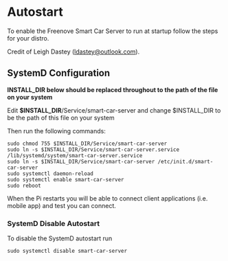 # Autostart

To enable the Freenove Smart Car Server to run at startup follow the steps for your distro.

Credit of Leigh Dastey (ldastey@outlook.com).

## SystemD Configuration

**INSTALL_DIR below should be replaced throughout to the path of the file on your system**

Edit **$INSTALL_DIR**/Service/smart-car-server and change $INSTALL_DIR to be the path of this file on your system

Then run the following commands:

    sudo chmod 755 $INSTALL_DIR/Service/smart-car-server
    sudo ln -s $INSTALL_DIR/Service/smart-car-server.service /lib/systemd/system/smart-car-server.service  
    sudo ln -s $INSTALL_DIR/Service/smart-car-server /etc/init.d/smart-car-server
    sudo systemctl daemon-reload
    sudo systemctl enable smart-car-server
    sudo reboot

When the Pi restarts you will be able to connect client applications (i.e. mobile app) and test you can connect.

### SystemD Disable Autostart

To disable the SystemD autostart run 

    sudo systemctl disable smart-car-server

